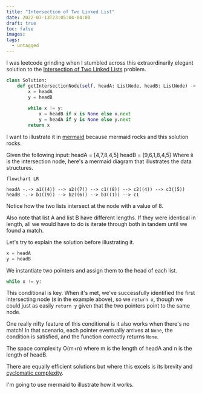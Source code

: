 ```yaml
---
title: "Intersection of Two Linked List"
date: 2022-07-13T23:05:04-04:00
draft: true
toc: false
images:
tags:
  - untagged
---
```


I was leetcode grinding when I stumbled across this extraordinarily elegant solution to the [Intersection of Two Linked Lists](https://leetcode.com/problems/intersection-of-two-linked-lists/) problem.

```python
class Solution:
    def getIntersectionNode(self, headA: ListNode, headB: ListNode) -> Optional[ListNode]:
        x = headA
        y = headB
        
        while x != y:
            x = headB if x is None else x.next
            y = headA if y is None else y.next
        return x
```

I want to illustrate it in [mermaid](https://github.com/mermaid-js/mermaid)
because mermaid rocks and this solution rocks.

Given the following input:
headA = [4,7,8,4,5]
headB = [9,6,1,8,4,5]
Where `8` is the intersection node, here's a mermaid diagram that illustrates
the data structures.

```mermaid
flowchart LR

headA -.-> a1((4)) --> a2((7)) --> c1((8)) --> c2((4)) --> c3((5))
headB -.-> b1((9)) --> b2((6)) --> b3((1)) --> c1
```

Notice how the two lists intersect at the node with a value of 8.

Also note that list A and list B have different lengths. If they were identical
in length, all we would have to do is iterate through both in tandem until we
found a match.

Let's try to explain the solution before illustrating it. 

```python
x = headA
y = headB
```

We instantiate two pointers and assign them to the head of each list.

```python
while x != y:
```

This conditional is key. When it's met, we've successfully identified the first
intersecting node (`8` in the example above), so we `return x`, though we could
just as easily `return y` given that the two pointers point to the same node.

One really nifty feature of this conditional is it also works when there's no
match! In that scenario, each pointer eventually arrives at `None`, the
condition is satisfied, and the function correctly returns `None`. 


The space complexity O(m+n) where m is the length of headA and n is the length of headB.

There are equally efficient solutions but where this excels is its brevity and [cyclomatic complexity](https://en.wikipedia.org/wiki/Cyclomatic_complexity#:~:text=Cyclomatic%20complexity%20is%20a%20software,was%20developed%20by%20Thomas%20J.).

I'm going to use mermaid to illustrate how it works.  

